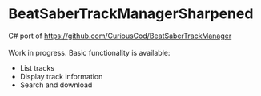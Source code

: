 # BeatSaberTrackManagerSharpened
C# port of https://github.com/CuriousCod/BeatSaberTrackManager </br> </br>
Work in progress. Basic functionality is available: 
- List tracks
- Display track information
- Search and download
